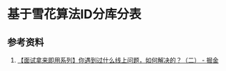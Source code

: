 # 基于雪花算法ID分库分表

## 参考资料

1. [【面试拿来即用系列】你遇到过什么线上问题，如何解决的？（二） - 掘金](https://juejin.cn/post/7212135351732092987)